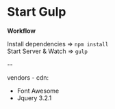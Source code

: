 Start Gulp
====================


**Workflow**


Install dependencies => `npm install `
<br/>
Start Server & Watch => `gulp`
<br/>

-- 

vendors - cdn:
- Font Awesome 
- Jquery 3.2.1
